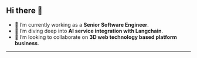 ## Hi there 👋

- 🔭 I’m currently working as a **Senior Software Engineer**.
- 🌱 I’m diving deep into **AI service integration with Langchain**.
- 👯 I’m looking to collaborate on **3D web technology based platform business**.
---
